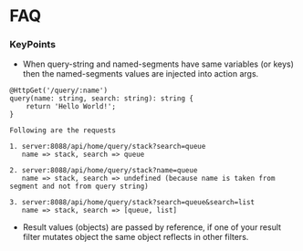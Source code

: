# FAQ

### KeyPoints
* When query-string and named-segments have same variables (or keys) then the named-segments values are injected into action args.
```
@HttpGet('/query/:name')
query(name: string, search: string): string {
    return 'Hello World!';
}

Following are the requests

1. server:8088/api/home/query/stack?search=queue
   name => stack, search => queue

2. server:8088/api/home/query/stack?name=queue
   name => stack, search => undefined (because name is taken from segment and not from query string)

3. server:8088/api/home/query/stack?search=queue&search=list
   name => stack, search => [queue, list]
```
* Result values (objects) are passed by reference, if one of your result filter mutates object the same object reflects in other filters.
